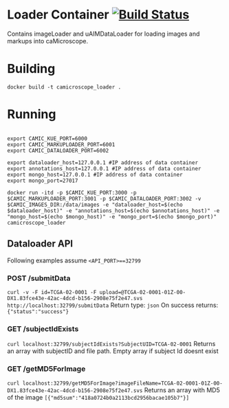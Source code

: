 # Loader Container [![Build Status](https://travis-ci.org/camicroscope/LoaderDockerContainer.svg?branch=master)](https://travis-ci.org/camicroscope/LoaderDockerContainer)

Contains imageLoader and uAIMDataLoader for loading images and markups into caMicroscope.

# Building

`docker build -t camicroscope_loader .`

# Running

```

export CAMIC_KUE_PORT=6000
export CAMIC_MARKUPLOADER_PORT=6001
export CAMIC_DATALOADER_PORT=6002

export dataloader_host=127.0.0.1 #IP address of data container
export annotations_host=127.0.0.1 #IP address of data container
export mongo_host=127.0.0.1 #IP address of data container
export mongo_port=27017
```

`docker run -itd -p $CAMIC_KUE_PORT:3000 -p $CAMIC_MARKUPLOADER_PORT:3001 -p $CAMIC_DATALOADER_PORT:3002 -v $CAMIC_IMAGES_DIR:/data/images -e "dataloader_host=$(echo $dataloader_host)" -e "annotations_host=$(echo $annotations_host)" -e "mongo_host=$(echo $mongo_host)" -e "mongo_port=$(echo $mongo_port)"  camicroscope_loader`



## Dataloader API
Following examples assume `<API_PORT>==32799`

### POST /submitData
`curl -v -F id=TCGA-02-0001 -F upload=@TCGA-02-0001-01Z-00-DX1.83fce43e-42ac-4dcd-b156-2908e75f2e47.svs http://localhost:32799/submitData`
Return type: `json`
On success returns: `{"status":"success"}`

### GET /subjectIdExists
`curl localhost:32799/subjectIdExists?SubjectUID=TCGA-02-0001`
Returns an array with subjectID and file path.
Empty array if subject Id doesnt exist

### GET /getMD5ForImage
`curl localhost:32799/getMD5ForImage?imageFileName=TCGA-02-0001-01Z-00-DX1.83fce43e-42ac-4dcd-b156-2908e75f2e47.svs`
Returns an array with MD5 of the image
`[{"md5sum":"418a0724b0a2113bcd2956bacae105b7"}]`
